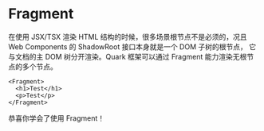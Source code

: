 # Fragment

在使用 JSX/TSX 渲染 HTML 结构的时候，很多场景根节点不是必须的，况且 Web Components 的 ShadowRoot 接口本身就是一个 DOM 子树的根节点， 它与文档的主 DOM 树分开渲染。Quark 框架可以通过 Fragment 能力渲染无根节点的多个节点。

```tsx
<Fragment>
  <h1>Test</h1>
  <p>Test</p>
</Fragment>
```

恭喜你学会了使用 Fragment！